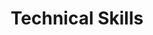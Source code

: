 ---
title: "Technical Skills"
type: "homepage"
intro: >-
  Technical expertise spanning from software development to cyber security.

technical_groups:
  - title: "Cyber Security"
    icon: "user-shield"
    color_scheme: "blue"
    skills:
      - name: "Secure Protocol Design"
        icon: "lock"
      - name: "Cryptography"
        icon: "key"
      - name: "Network Security"
        icon: "network-wired"
      - name: "Penetration Testing"
        icon: "user-secret"
      - name: "ProVerif"
        icon: "list-check"
      - name: "Kali Linux"
        icon: "terminal"
      - name: "Metasploitable"
        icon: "m"
      - name: "ISO 27001"
        icon: "certificate"
      - name: "Security Teaching"
        icon: "person-chalkboard"
  
  - title: "Programming Languages"
    icon: "laptop-code"
    color_scheme: "teal"
    skills:
      - name: "Python"
        icon: "python"
      - name: "JavaScript"
        icon: "js"
      - name: "Go"
        icon: "golang"
      - name: "Kotlin"
        icon: "code"
      - name: "SQL"
        icon: "database"
      - name: "Java"
        icon: "java"
      - name: "C++"
        icon: "cuttlefish"

  - title: "Infrastructure / DevOps"
    icon: "sitemap"
    color_scheme: "yellow"
    skills:
      - name: "Docker"
        icon: "docker"
      - name: "Kubernetes"
        icon: "gear"
      - name: "Terraform"
        icon: "server"
      - name: "Aplus"
        icon: "cloud"
      - name: "GCP"
        icon: "google"
      - name: "CI/CD"
        icon: "sync"
      - name: "GitHub"
        icon: "github"
      - name: "GitLab"
        icon: "gitlab"

  - title: "Platforms / Frameworks / APIs"
    icon: "cubes"
    color_scheme: "purple"
    skills:
      - name: "Android"
        icon: "android"
      - name: "Web"
        icon: "globe"
      - name: "NodeJS"
        icon: "node-js"
      - name: "React"
        icon: "react"
      - name: "WordPress"
        icon: "wordpress"
      - name: "Hugo"
        icon: "file-code"
      - name: "REST"
        icon: "arrow-right-arrow-left"
      - name: "JSON"
        icon: "table"
      - name: "API"
        icon: "diagram-project"

  - title: "Testing"
    icon: "flask-vial"
    color_scheme: "indigo"
    skills:
      - name: "Python"
        icon: "python"
      - name: "Playwright"
        icon: "masks-theater"
      - name: "Vitest"
        icon: "bolt"

  - title: "Tools & Utilities"
    icon: "tools"
    color_scheme: "green"
    skills:
      - name: "Git"
        icon: "git"
      - name: "VS Code"
        icon: "keyboard"
      - name: "Linux"
        icon: "linux"
      - name: "Shell Scripting"
        icon: "terminal"
      - name: "Postman"
        icon: "envelope-open"
      - name: "Canva"
        icon: "palette"
--- 